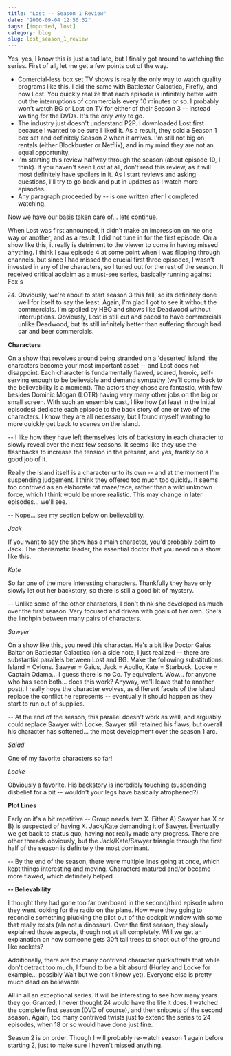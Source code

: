 ```yaml
---
title: "Lost -- Season 1 Review"
date: "2006-09-04 12:50:32"
tags: [imported, lost]
category: blog
slug: lost_season_1_review
---
```


Yes, yes, I know this is just a tad late, but I finally got around to watching the series. First of all, let me get a few points out of the way.

<ul>
    <li>Comercial-less box set TV shows is really the only way to watch quality programs like this. I did the same with Battlestar Galactica, Firefly, and now Lost. You quickly realize that each episode is infinitely better with out the interruptions of commercials every 10 minutes or so. I probably won't watch BG or Lost on TV for either of their Season 3 -- instead waiting for the DVDs. It's the only way to go.</li>
    <li>The industry just doesn't understand P2P. I downloaded Lost first because I wanted to be sure I liked it. As a result, they sold a Season 1 box set and definitely Season 2 when it arrives. I'm still not big on rentals (either Blockbuster or Netflix), and in my mind they are not an equal opportunity.</li>
    <li>I'm starting this review halfway through the season (about episode 10, I think). If you haven't seen Lost at all, don't read this review, as it will most definitely have spoilers in it. As I start reviews and asking questions, I'll try to go back and put in updates as I watch more episodes.</li>
    <li>Any paragraph proceeded by -- is one written after I completed watching.</li>
</ul>

Now we have our basis taken care of... lets continue.

When Lost was first announced, it didn't make an impression on me one way or another, and as a result, I did not tune in for the first episode. On a show like this, it really is detriment to the viewer to come in having missed anything. I think I saw episode 4 at some point when I was flipping through channels, but since I had missed the crucial first three episodes, I wasn't invested in any of the characters, so I tuned out for the rest of the season. It received critical acclaim as a must-see series, basically running against Fox's

24. Obviously, we're about to start season 3 this fall, so its definitely done well for itself to say the least. Again, I'm glad I got to see it without the commercials. I'm spoiled by HBO and shows like Deadwood without interruptions. Obviously, Lost is still cut and paced to have commercials unlike Deadwood, but its still infinitely better than suffering through bad car and beer commercials.

<strong>Characters</strong>

On a show that revolves around being stranded on a 'deserted' island, the characters become your most important asset -- and Lost does not disappoint. Each character is fundamentally flawed, scared, heroic, self-serving enough to be believable and demand sympathy (we'll come back to the believability is a moment). The actors they chose are fantastic, with few besides Dominic Mogan (LOTR) having very many other jobs on the big or small screen. With such an ensemble cast, I like how (at least in the initial episodes) dedicate each episode to the back story of one or two of the characters. I know they are all necessary, but I found myself wanting to more quickly get back to scenes on the island.

-- I like how they have left themselves lots of backstory in each character to slowly reveal over the next few seasons. It seems like they use the flashbacks to increase the tension in the present, and yes, frankly do a good job of it.

Really the Island itself is a character unto its own -- and at the moment I'm suspending judgement. I think they offered too much too quickly. It seems too contrived as an elaborate rat maze/race, rather than a wild unknown force, which I think would be more realistic. This may change in later episodes... we'll see.

-- Nope... see my section below on believability.

<em>Jack</em>

If you want to say the show has a main character, you'd probably point to Jack. The charismatic leader, the essential doctor that you need on a show like this.

<em>Kate</em>

So far one of the more interesting characters. Thankfully they have only slowly let out her backstory, so there is still a good bit of mystery.

-- Unlike some of the other characters, I don't think she developed as much over the first season. Very focused and driven with goals of her own. She's the linchpin between many pairs of characters.

<em>Sawyer</em>

On a show like this, you need this character. He's a bit like Doctor Gaius Baltar on Battlestar Galactica (on a side note, I just realized -- there are substantial parallels between Lost and BG. Make the following substitutions: Island = Cylons. Sawyer = Gaius, Jack = Apollo, Kate = Starbuck, Locke = Captain Odama... I guess there is no Co. Ty equivalent. Wow... for anyone who has seen both... does this work? Anyway, we'll leave that to another post). I really hope the character evolves, as different facets of the Island replace the conflict he represents -- eventually it should happen as they start to run out of supplies.

-- At the end of the season, this parallel doesn't work as well, and arguably could replace Sawyer with Locke. Sawyer still retained his flaws, but overall his character has softened... the most development over the season 1 arc.

<em>Saiad</em>

One of my favorite characters so far!

<em>Locke</em>

Obviously a favorite. His backstory is incredibly touching (suspending disbelief for a bit -- wouldn't your legs have basically atrophened?)

<strong>Plot Lines</strong>

Early on it's a bit repetitive -- Group needs item X. Either A) Sawyer has X or B) is suspected of having X. Jack/Kate demanding it of Sawyer. Eventually we get back to status quo, having not really made any progress. There are other threads obviously, but the Jack/Kate/Sawyer triangle through the first half of the season is definitely the most dominant.

-- By the end of the season, there were multiple lines going at once, which kept things interesting and moving. Characters matured and/or became more flawed, which definitely helped.

<strong>-- Believability</strong>

I thought they had gone too far overboard in the second/third episode when they went looking for the radio on the plane. How were they going to reconcile something plucking the pilot out of the cockpit window with some that really exists (ala not a dinosaur). Over the first season, they slowly explained those aspects, though not at all completely. Will we get an explanation on how someone gets 30ft tall trees to shoot out of the ground like rockets?

Additionally, there are too many contrived character quirks/traits that while don't detract too much, I found to be a bit absurd (Hurley and Locke for example... possibly Walt but we don't know yet). Everyone else is pretty much dead on believable.

All in all an exceptional series. It will be interesting to see how many years they go. Granted, I never thought 24 would have the life it does. I watched the complete first season (DVD of course), and then snippets of the second season. Again, too many contrived twists just to extend the series to 24 episodes, when 18 or so would have done just fine.

Season 2 is on order. Though I will probably re-watch season 1 again before starting 2, just to make sure I haven't missed anything.
